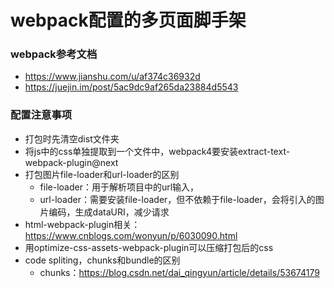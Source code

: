 # webpack配置的多页面脚手架

### webpack参考文档
- https://www.jianshu.com/u/af374c36932d
- https://juejin.im/post/5ac9dc9af265da23884d5543

### 配置注意事项
- 打包时先清空dist文件夹
- 将js中的css单独提取到一个文件中，webpack4要安装extract-text-webpack-plugin@next
- 打包图片file-loader和url-loader的区别
    - file-loader：用于解析项目中的url输入，
    - url-loader：需要安装file-loader，但不依赖于file-loader，会将引入的图片编码，生成dataURI，减少请求
- html-webpack-plugin相关：https://www.cnblogs.com/wonyun/p/6030090.html
- 用optimize-css-assets-webpack-plugin可以压缩打包后的css
- code spliting，chunks和bundle的区别
    - chunks：https://blog.csdn.net/dai_qingyun/article/details/53674179
